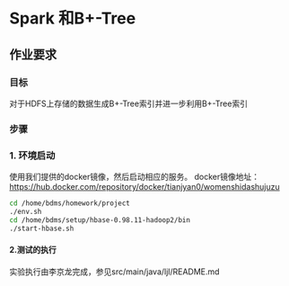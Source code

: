# Spark 和B+-Tree

## 作业要求

### 目标

对于HDFS上存储的数据生成B+-Tree索引并进一步利用B+-Tree索引

### 步骤

### 1. 环境启动
使用我们提供的docker镜像，然后启动相应的服务。
docker镜像地址：https://hub.docker.com/repository/docker/tianjyan0/womenshidashujuzu
```sh
cd /home/bdms/homework/project
./env.sh
cd /home/bdms/setup/hbase-0.98.11-hadoop2/bin
./start-hbase.sh
```

#### 2.测试的执行
实验执行由李京龙完成，参见src/main/java/ljl/README.md
